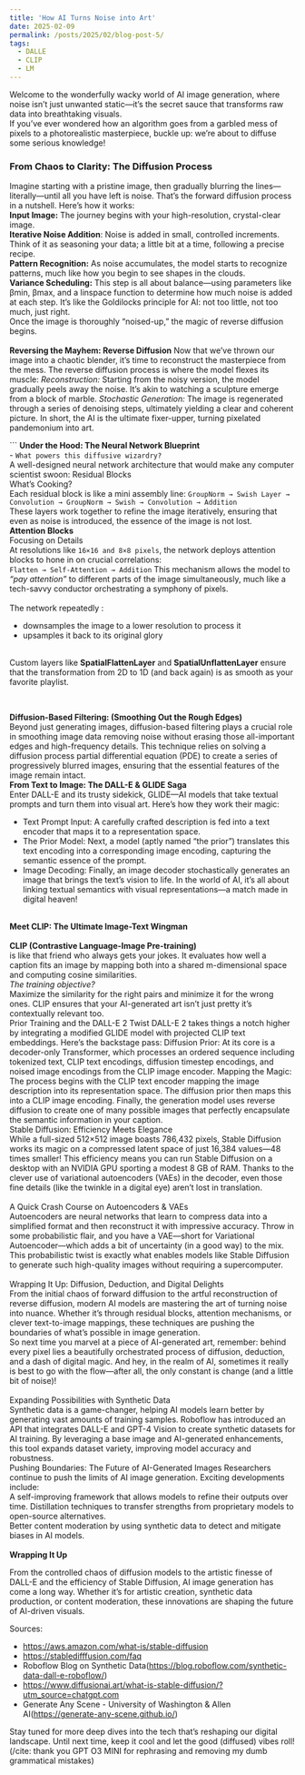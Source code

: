 ```yaml
---
title: 'How AI Turns Noise into Art'
date: 2025-02-09
permalink: /posts/2025/02/blog-post-5/
tags:
  - DALLE
  - CLIP
  - LM
---
```


Welcome to the wonderfully wacky world of AI image generation, where noise isn’t just unwanted static—it’s the secret sauce that transforms raw data into breathtaking visuals. 
<br>
If you’ve ever wondered how an algorithm goes from a garbled mess of pixels to a photorealistic masterpiece, buckle up: we’re about to diffuse some serious knowledge!

### From Chaos to Clarity: The Diffusion Process
<p> Imagine starting with a pristine image, then gradually blurring the lines—literally—until all you have left is noise. That’s the forward diffusion process in a nutshell. Here’s how it works: <br>
<strong>Input Image:</strong> The journey begins with your high-resolution, crystal-clear image.<br>
<strong>Iterative Noise Addition</strong>: Noise is added in small, controlled increments. Think of it as seasoning your data; a little bit at a time, following a precise recipe.<br>
<strong>Pattern Recognition:</strong> As noise accumulates, the model starts to recognize patterns, much like how you begin to see shapes in the clouds.<br>
<strong>Variance Scheduling:</strong> This step is all about balance—using parameters like βmin, βmax, and a linspace function to determine how much noise is added at each step. It’s like the Goldilocks principle for AI: not too little, not too much, just right.<br>
Once the image is thoroughly “noised-up,” the magic of reverse diffusion begins.<br>
<br>
<strong>Reversing the Mayhem: Reverse Diffusion</strong>
Now that we’ve thrown our image into a chaotic blender, it’s time to reconstruct the masterpiece from the mess. The reverse diffusion process is where the model flexes its muscle:
<em>Reconstruction:</em> Starting from the noisy version, the model gradually peels away the noise. It’s akin to watching a sculpture emerge from a block of marble.
<em>Stochastic Generation:</em> The image is regenerated through a series of denoising steps, ultimately yielding a clear and coherent picture. In short, the AI is the ultimate fixer-upper, turning pixelated pandemonium into art.
</p>
<p>
 ```
<strong>Under the Hood: The Neural Network Blueprint</strong><br>
- <code>What powers this diffusive wizardry?</code><br>
A well-designed neural network architecture that would make any computer scientist swoon:
Residual Blocks<br>
What’s Cooking?<br>
 Each residual block is like a mini assembly line:
<code>GroupNorm → Swish Layer → Convolution → GroupNorm → Swish → Convolution → Addition</code> <br>
 These layers work together to refine the image iteratively, ensuring that even as noise is introduced, the essence of the image is not lost.
<br>
 <strong> Attention Blocks </strong> <br>
Focusing on Details <br>
 At resolutions like <code>16×16 and 8×8 pixels</code>, the network deploys attention blocks to hone in on crucial correlations: <br>
<code>Flatten → Self-Attention → Addition</code>
 This mechanism allows the model to <em>“pay attention”</em> to different parts of the image simultaneously, much like a tech-savvy conductor orchestrating a symphony of pixels.<br><br>
The network repeatedly :
<ul>
<li>downsamples the image to a lower resolution to process it</li>
<li> upsamples it back to its original glory </li>
</ul>
  <br>  
Custom layers like <strong>SpatialFlattenLayer</strong> and <strong>SpatialUnflattenLayer</strong> ensure that the transformation from 2D to 1D (and back again) is as smooth as your favorite playlist.
</p>  
<br>

<strong>Diffusion-Based Filtering: (Smoothing Out the Rough Edges)</strong> 
<br>
Beyond just generating images, diffusion-based filtering plays a crucial role in smoothing image data removing noise without erasing those all-important edges and high-frequency details. This technique relies on solving a diffusion process partial differential equation (PDE) to create a series of progressively blurred images, ensuring that the essential features of the image remain intact. 
<br>
<strong>From Text to Image: The DALL-E & GLIDE Saga</strong><br>
Enter DALL-E and its trusty sidekick, GLIDE—AI models that take textual prompts and turn them into visual art. Here’s how they work their magic: <br>
<ul>
<li>Text Prompt Input: A carefully crafted description is fed into a text encoder that maps it to a representation space.</li>
<li>The Prior Model: Next, a model (aptly named “the prior”) translates this text encoding into a corresponding image encoding, capturing the semantic essence of the prompt.</li>
<li>Image Decoding: Finally, an image decoder stochastically generates an image that brings the text’s vision to life. In the world of AI, it’s all about linking textual semantics with visual representations—a match made in digital heaven!</li>
</ul>
<br><strong> Meet CLIP: The Ultimate Image-Text Wingman</strong><br><br>
<strong>CLIP (Contrastive Language-Image Pre-training)</strong><br> is like that friend who always gets your jokes. It evaluates how well a caption fits an image by mapping both into a shared m-dimensional space and computing cosine similarities. 
<br>
<em>The training objective?</em><br> Maximize the similarity for the right pairs and minimize it for the wrong ones. CLIP ensures that your AI-generated art isn’t just pretty it’s contextually relevant too.
<br>
Prior Training and the DALL-E 2 Twist
DALL-E 2 takes things a notch higher by integrating a modified GLIDE model with projected CLIP text embeddings. Here’s the backstage pass:
Diffusion Prior: At its core is a decoder-only Transformer, which processes an ordered sequence including tokenized text, CLIP text encodings, diffusion timestep encodings, and noised image encodings from the CLIP image encoder.
Mapping the Magic: The process begins with the CLIP text encoder mapping the image description into its representation space. The diffusion prior then maps this into a CLIP image encoding. Finally, the generation model uses reverse diffusion to create one of many possible images that perfectly encapsulate the semantic information in your caption.
<br>
Stable Diffusion: Efficiency Meets Elegance
<br>While a full-sized 512×512 image boasts 786,432 pixels, Stable Diffusion works its magic on a compressed latent space of just 16,384 values—48 times smaller! This efficiency means you can run Stable Diffusion on a desktop with an NVIDIA GPU sporting a modest 8 GB of RAM. Thanks to the clever use of variational autoencoders (VAEs) in the decoder, even those fine details (like the twinkle in a digital eye) aren’t lost in translation.
<br><br>
A Quick Crash Course on Autoencoders & VAEs
<br>
Autoencoders are neural networks that learn to compress data into a simplified format and then reconstruct it with impressive accuracy. Throw in some probabilistic flair, and you have a VAE—short for Variational Autoencoder—which adds a bit of uncertainty (in a good way) to the mix. This probabilistic twist is exactly what enables models like Stable Diffusion to generate such high-quality images without requiring a supercomputer.
<br><br>
Wrapping It Up: Diffusion, Deduction, and Digital Delights
<br>
From the initial chaos of forward diffusion to the artful reconstruction of reverse diffusion, modern AI models are mastering the art of turning noise into nuance. Whether it’s through residual blocks, attention mechanisms, or clever text-to-image mappings, these techniques are pushing the boundaries of what’s possible in image generation.
<br>
So next time you marvel at a piece of AI-generated art, remember: behind every pixel lies a beautifully orchestrated process of diffusion, deduction, and a dash of digital magic. And hey, in the realm of AI, sometimes it really is best to go with the flow—after all, the only constant is change (and a little bit of noise)!
<br><br>
Expanding Possibilities with Synthetic Data
<br>
Synthetic data is a game-changer, helping AI models learn better by generating vast amounts of training samples. Roboflow has introduced an API that integrates DALL-E and GPT-4 Vision to create synthetic datasets for AI training. By leveraging a base image and AI-generated enhancements, this tool expands dataset variety, improving model accuracy and robustness.
<br>
Pushing Boundaries: The Future of AI-Generated Images Researchers continue to push the limits of AI image generation.  Exciting developments include:
<br>
A self-improving framework that allows models to refine their outputs over time.
Distillation techniques to transfer strengths from proprietary models to open-source alternatives.
<br>
Better content moderation by using synthetic data to detect and mitigate biases in AI models.<br>
<br>
<strong>Wrapping It Up</strong>

From the controlled chaos of diffusion models to the artistic finesse of DALL-E and the efficiency of Stable Diffusion, AI image generation has come a long way. Whether it’s for artistic creation, synthetic data production, or content moderation, these innovations are shaping the future of AI-driven visuals.

Sources:

- https://aws.amazon.com/what-is/stable-diffusion
- https://stabledifffusion.com/faq
- Roboflow Blog on Synthetic Data(https://blog.roboflow.com/synthetic-data-dall-e-roboflow/)
- https://www.diffusionai.art/what-is-stable-diffusion/?utm_source=chatgpt.com
- Generate Any Scene - University of Washington & Allen AI(https://generate-any-scene.github.io/)



Stay tuned for more deep dives into the tech that’s reshaping our digital landscape. Until next time, keep it cool and let the good (diffused) vibes roll! (/cite: thank you GPT O3 MINI for rephrasing and removing my dumb grammatical mistakes)
